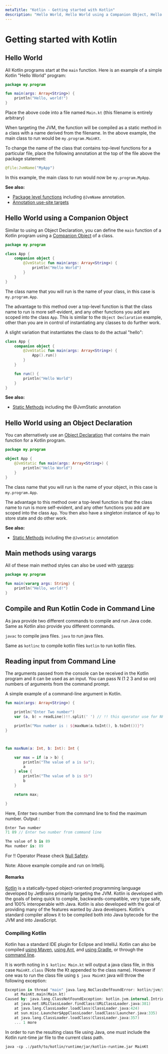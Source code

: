 ```yaml
---
metaTitle: "Kotlin - Getting started with Kotlin"
description: "Hello World, Hello World using a Companion Object, Hello World using an Object Declaration, Main methods using varargs, Compile and Run Kotlin Code in Command Line, Reading input from Command Line"
---
```


# Getting started with Kotlin



## Hello World


All Kotlin programs start at the `main` function. Here is an example of a simple Kotlin "Hello World" program:

```kotlin
package my.program

fun main(args: Array<String>) {
    println("Hello, world!")
}

```

Place the above code into a file named `Main.kt` (this filename is entirely arbitrary)

When targeting the JVM, the function will be compiled as a static method in a class with a name derived from the filename. In the above example, the main class to run would be `my.program.MainKt`.

To change the name of the class that contains top-level functions for a particular file, place the following annotation at the top of the file above the package statement:

```kotlin
@file:JvmName("MyApp")

```

In this example, the main class to run would now be `my.program.MyApp`.

**See also:**

- [Package level functions](https://kotlinlang.org/docs/reference/java-to-kotlin-interop.html#package-level-functions) including `@JvmName` annotation.<br/>
- [Annotation use-site targets](https://kotlinlang.org/docs/reference/annotations.html#annotation-use-site-targets)



## Hello World using a Companion Object


Similar to using an Object Declaration, you can define the `main` function of a Kotlin program using a [Companion Object](https://kotlinlang.org/docs/reference/object-declarations.html#companion-objects) of a class.

```kotlin
package my.program

class App {
    companion object {
        @JvmStatic fun main(args: Array<String>) {
            println("Hello World")
        }
    }
}

```

The class name that you will run is the name of your class, in this case is `my.program.App`.

The advantage to this method over a top-level function is that the class name to run is more self-evident, and any other functions you add are scoped into the class `App`. This is similar to the `Object Declaration` example, other than you are in control of instantiating any classes to do further work.

A slight variation that instantiates the class to do the actual "hello":

```kotlin
class App {
    companion object {
        @JvmStatic fun main(args: Array<String>) {
            App().run()
        }
    }

    fun run() {
        println("Hello World")
    }
}

```

**See also:**

- [Static Methods](https://kotlinlang.org/docs/reference/java-to-kotlin-interop.html#static-methods) including the @JvmStatic annotation



## Hello World using an Object Declaration


You can alternatively use an [Object Declaration](https://kotlinlang.org/docs/reference/object-declarations.html#object-declarations) that contains the main function for a Kotlin program.

```kotlin
package my.program

object App {
    @JvmStatic fun main(args: Array<String>) {
        println("Hello World")
    }
}

```

The class name that you will run is the name of your object, in this case is `my.program.App`.

The advantage to this method over a top-level function is that the class name to run is more self-evident, and any other functions you add are scoped into the class `App`.  You then also have a singleton instance of `App` to store state and do other work.

**See also:**

- [Static Methods](https://kotlinlang.org/docs/reference/java-to-kotlin-interop.html#static-methods) including the `@JvmStatic` annotation



## Main methods using varargs


All of these main method styles can also be used with [varargs](https://kotlinlang.org/docs/reference/functions.html#variable-number-of-arguments-varargs):

```kotlin
package my.program

fun main(vararg args: String) {
    println("Hello, world!")
}

```



## Compile and Run Kotlin Code in Command Line


As java provide two different commands to compile and run Java code. Same as Kotlin also provide you different commands.

`javac` to compile java files.
`java` to run java files.

Same as
`kotlinc` to compile kotlin files
`kotlin` to run kotlin files.



## Reading input from Command Line


The arguments passed from the console can be received in the Kotlin program and it can be used as an input. You can pass N (1 2 3 and so on) numbers of arguments from the command prompt.

A simple example of a command-line argument in Kotlin.

```kotlin
fun main(args: Array<String>) {

    println("Enter Two number")
    var (a, b) = readLine()!!.split(' ') // !! this operator use for NPE(NullPointerException).

    println("Max number is : ${maxNum(a.toInt(), b.toInt())}")
}



fun maxNum(a: Int, b: Int): Int {

    var max = if (a > b) {
        println("The value of a is $a");
        a
    } else {
        println("The value of b is $b")
        b
    }

    return max;

}

```

Here, Enter two number from the command line to find the maximum number.
Output :

```kotlin
Enter Two number
71 89 // Enter two number from command line

The value of b is 89
Max number is: 89

```

For !! Operator Please check [Null Safety](https://kotlinlang.org/docs/reference/null-safety.html).

Note: Above example compile and run on Intellij.



#### Remarks


[Kotlin](http://kotlinlang.org) is a statically-typed object-oriented programming language developed by JetBrains primarily targeting the JVM. Kotlin is developed with the goals of being quick to compile, backwards-compatible, very type safe, and 100% interoperable with Java. Kotlin is also developed with the goal of providing many of the features wanted by Java developers. Kotlin's standard compiler allows it to be compiled both into Java bytecode for the JVM and into JavaScript.

### Compiling Kotlin

Kotlin has a standard IDE plugin for Eclipse and IntelliJ. Kotlin can also be compiled [using Maven](http://kotlinlang.org/docs/reference/using-maven.html), [using Ant](http://kotlinlang.org/docs/reference/using-ant.html), and [using Gradle](http://kotlinlang.org/docs/reference/using-gradle.html), or through the [command line](https://kotlinlang.org/docs/tutorials/command-line.html).

It is worth noting in `$ kotlinc Main.kt` will output a java class file, in this case `MainKt.class` (Note the Kt appended to the class name). However if one was to run the class file using `$ java MainKt` java will throw the following exception:

```kotlin
Exception in thread "main" java.lang.NoClassDefFoundError: kotlin/jvm/internal/Intrinsics
    at MainKt.main(Main.kt)
Caused by: java.lang.ClassNotFoundException: kotlin.jvm.internal.Intrinsics
    at java.net.URLClassLoader.findClass(URLClassLoader.java:381)
    at java.lang.ClassLoader.loadClass(ClassLoader.java:424)
    at sun.misc.Launcher$AppClassLoader.loadClass(Launcher.java:335)
    at java.lang.ClassLoader.loadClass(ClassLoader.java:357)
    ... 1 more


```

In order to run the resulting class file using Java, one must include the Kotlin runt-time jar file to the current class path.

`java -cp .:/path/to/kotlin/runtime/jar/kotlin-runtime.jar MainKt`

